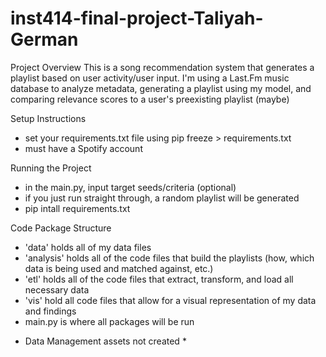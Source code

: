 # inst414-final-project-Taliyah-German

Project Overview
This is a song recommendation system that generates a playlist based on user activity/user input. I'm using a Last.Fm music database to analyze metadata, generating a playlist using my model, and comparing relevance scores to a user's preexisting playlist (maybe)

Setup Instructions
- set your requirements.txt file using pip freeze > requirements.txt
- must have a Spotify account

Running the Project
- in the main.py, input target seeds/criteria (optional)
- if you just run straight through, a random playlist will be generated
- pip intall requirements.txt


Code Package Structure
- 'data' holds all of my data files 
- 'analysis' holds all of the code files that build the playlists (how, which data is being used and matched against, etc.)
- 'etl' holds all of the code files that extract, transform, and load all necessary data
- 'vis' hold all code files that allow for a visual representation of my data and findings
- main.py is where all packages will be run

* Data Management assets not created *
